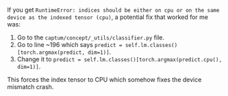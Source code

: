 If you get `RuntimeError: indices should be either on cpu or on the same device as the indexed tensor (cpu)`, a potential fix that worked for me was:
1. Go to the `captum/concept/_utils/classifier.py` file.
2. Go to line ~196 which says `predict = self.lm.classes()[torch.argmax(predict, dim=1)]`.
3. Change it to `predict = self.lm.classes()[torch.argmax(predict.cpu(), dim=1)]`.

This forces the index tensor to CPU which somehow fixes the device mismatch crash.